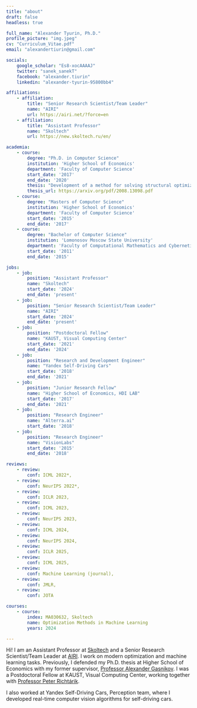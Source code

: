 ```yaml
---
title: "about"
draft: false
headless: true

full_name: "Alexander Tyurin, Ph.D."
profile_picture: "img.jpeg"
cv: "Curriculum_Vitae.pdf"
email: "alexandertiurin@gmail.com"

socials:
    google_scholar: "Es8-xocAAAAJ"
    twitter: "sanek_sanekT"
    facebook: "alexander.tiurin"
    linkedin: "alexander-tyurin-95800bb4"

affiliations:
    - affiliation:
        title: "Senior Research Scientist/Team Leader"
        name: "AIRI"
        url: https://airi.net/?force=en
    - affiliation:
        title: "Assistant Professor"
        name: "Skoltech"
        url: https://new.skoltech.ru/en/

academia:
    - course:
        degree: "Ph.D. in Computer Science"
        institution: 'Higher School of Economics'
        department: 'Faculty of Computer Science'
        start_date: '2017'
        end_date: '2020'
        thesis: "Development of a method for solving structural optimization problems"
        thesis_url: https://arxiv.org/pdf/2008.13098.pdf
    - course:
        degree: "Masters of Computer Science"
        institution: 'Higher School of Economics'
        department: 'Faculty of Computer Science'
        start_date: '2015'
        end_date: '2017'
    - course:
        degree: "Bachelor of Computer Science"
        institution: 'Lomonosov Moscow State University'
        department: 'Faculty of Computational Mathematics and Cybernetics'
        start_date: '2011'
        end_date: '2015'

jobs:
    - job:
        position: "Assistant Professor"
        name: "Skoltech"
        start_date: '2024'
        end_date: 'present'
    - job:
        position: "Senior Research Scientist/Team Leader"
        name: "AIRI"
        start_date: '2024'
        end_date: 'present'
    - job:
        position: "Postdoctoral Fellow"
        name: "KAUST, Visual Computing Center"
        start_date: '2021'
        end_date: '2024'
    - job:
        position: "Research and Development Engineer"
        name: "Yandex Self-Driving Cars"
        start_date: '2018'
        end_date: '2021'
    - job:
        position: "Junior Research Fellow"
        name: "Higher School of Economics, HDI LAB"
        start_date: '2017'
        end_date: '2021'
    - job:
        position: "Research Engineer"
        name: "Alterra.ai"
        start_date: '2018'
    - job:
        position: "Research Engineer"
        name: "VisionLabs"
        start_date: '2015'
        end_date: '2018'

reviews:
    - review:
        conf: ICML 2022*,
    - review:
        conf: NeurIPS 2022*,
    - review:
        conf: ICLR 2023,
    - review:
        conf: ICML 2023,
    - review:
        conf: NeurIPS 2023,
    - review:
        conf: ICML 2024,
    - review:
        conf: NeurIPS 2024, 
    - review:
        conf: ICLR 2025,
    - review:
        conf: ICML 2025,
    - review:
        conf: Machine Learning (journal),
    - review:
        conf: JMLR,
    - review:
        conf: JOTA

courses:
    - course:
        index: MA030632, Skoltech
        name: Optimization Methods in Machine Learning
        years: 2024

---
```


Hi! I am an Assistant Professor at [Skoltech][4] and a Senior Research Scientist/Team Leader at [AIRI][3]. I work on modern optimization and machine learning tasks. Previously, I defended my Ph.D. thesis at Higher School of Economics with my former supervisor, [Professor Alexander Gasnikov][2]. I was a Postdoctoral Fellow at KAUST, Visual Computing Center, working together with [Professor Peter Richtárik][1].

I also worked at Yandex Self-Driving Cars, Perception team, where I developed real-time computer vision algorithms for self-driving cars.

[1]: https://richtarik.org
[2]: https://scholar.google.ru/citations?user=AmeE8qkAAAAJ
[3]: https://airi.net/?force=en
[4]: https://new.skoltech.ru/en/